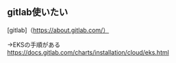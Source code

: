 ## gitlab使いたい　

[gitlab]（https://about.gitlab.com/）
　　
  
→EKSの手順がある　https://docs.gitlab.com/charts/installation/cloud/eks.html
